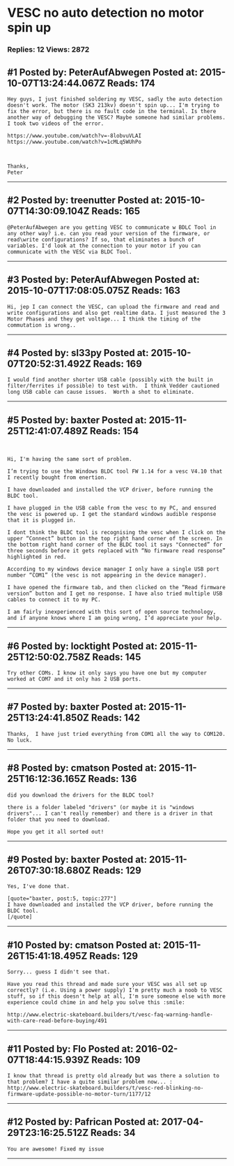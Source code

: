 # VESC no auto detection no motor spin up

### Replies: 12 Views: 2872

## \#1 Posted by: PeterAufAbwegen Posted at: 2015-10-07T13:24:44.067Z Reads: 174

```
Hey guys, I just finished soldering my VESC, sadly the auto detection doesn't work. The motor (SK3 213kv) doesn't spin up... I'm trying to fix the error, but there is no fault code in the terminal. Is there another way of debugging the VESC? Maybe someone had similar problems. I took two videos of the error.

https://www.youtube.com/watch?v=-8lobvuVLAI
https://www.youtube.com/watch?v=1cMLq5WUhPo



Thanks,
Peter
```

---
## \#2 Posted by: treenutter Posted at: 2015-10-07T14:30:09.104Z Reads: 165

```
@PeterAufAbwegen are you getting VESC to communicate w BDLC Tool in any other way? i.e. can you read your version of the firmware, or read\write configurations? If so, that eliminates a bunch of variables. I'd look at the connection to your motor if you can communicate with the VESC via BLDC Tool.
```

---
## \#3 Posted by: PeterAufAbwegen Posted at: 2015-10-07T17:08:05.075Z Reads: 163

```
Hi, jep I can connect the VESC, can upload the firmware and read and write configurations and also get realtime data. I just measured the 3 Motor Phases and they get voltage... I think the timing of the commutation is wrong..
```

---
## \#4 Posted by: sl33py Posted at: 2015-10-07T20:52:31.492Z Reads: 169

```
I would find another shorter USB cable (possibly with the built in filter/ferrites if possible) to test with.  I think Vedder cautioned long USB cable can cause issues.  Worth a shot to eliminate.
```

---
## \#5 Posted by: baxter Posted at: 2015-11-25T12:41:07.489Z Reads: 154

```


Hi, I'm having the same sort of problem.

I’m trying to use the Windows BLDC tool FW 1.14 for a vesc V4.10 that I recently bought from enertion.

I have downloaded and installed the VCP driver, before running the BLDC tool. 

I have plugged in the USB cable from the vesc to my PC, and ensured the vesc is powered up. I get the standard windows audible response that it is plugged in.

I dont think the BLDC tool is recognising the vesc when I click on the upper “Connect” button in the top right hand corner of the screen. In the bottom right hand corner of the BLDC tool it says "Connected” for three seconds before it gets replaced with “No firmware read response” highlighted in red.

According to my windows device manager I only have a single USB port number “COM1” (the vesc is not appearing in the device manager).

I have opened the firmware tab, and then clicked on the “Read firmware version” button and I get no response. I have also tried multiple USB cables to connect it to my PC.

I am fairly inexperienced with this sort of open source technology, and if anyone knows where I am going wrong, I’d appreciate your help.
```

---
## \#6 Posted by: locktight Posted at: 2015-11-25T12:50:02.758Z Reads: 145

```
Try other COMs. I know it only says you have one but my computer worked at COM7 and it only has 2 USB ports.
```

---
## \#7 Posted by: baxter Posted at: 2015-11-25T13:24:41.850Z Reads: 142

```
Thanks,  I have just tried everything from COM1 all the way to COM120. No luck.
```

---
## \#8 Posted by: cmatson Posted at: 2015-11-25T16:12:36.165Z Reads: 136

```
did you download the drivers for the BLDC tool?

there is a folder labeled "drivers" (or maybe it is "windows drivers"... I can't really remember) and there is a driver in that folder that you need to download.

Hope you get it all sorted out!
```

---
## \#9 Posted by: baxter Posted at: 2015-11-26T07:30:18.680Z Reads: 129

```
Yes, I've done that.  

[quote="baxter, post:5, topic:277"]
I have downloaded and installed the VCP driver, before running the BLDC tool.
[/quote]
```

---
## \#10 Posted by: cmatson Posted at: 2015-11-26T15:41:18.495Z Reads: 129

```
Sorry... guess I didn't see that. 

Have you read this thread and made sure your VESC was all set up correctly? (i.e. Using a power supply) I'm pretty much a noob to VESC stuff, so if this doesn't help at all, I'm sure someone else with more experience could chime in and help you solve this :smile: 

http://www.electric-skateboard.builders/t/vesc-faq-warning-handle-with-care-read-before-buying/491
```

---
## \#11 Posted by: Flo Posted at: 2016-02-07T18:44:15.939Z Reads: 109

```
I know that thread is pretty old already but was there a solution to that problem? I have a quite similar problem now... : 
http://www.electric-skateboard.builders/t/vesc-red-blinking-no-firmware-update-possible-no-motor-turn/1177/12
```

---
## \#12 Posted by: Pafrican Posted at: 2017-04-29T23:16:25.512Z Reads: 34

```
You are awesome! Fixed my issue
```

---
